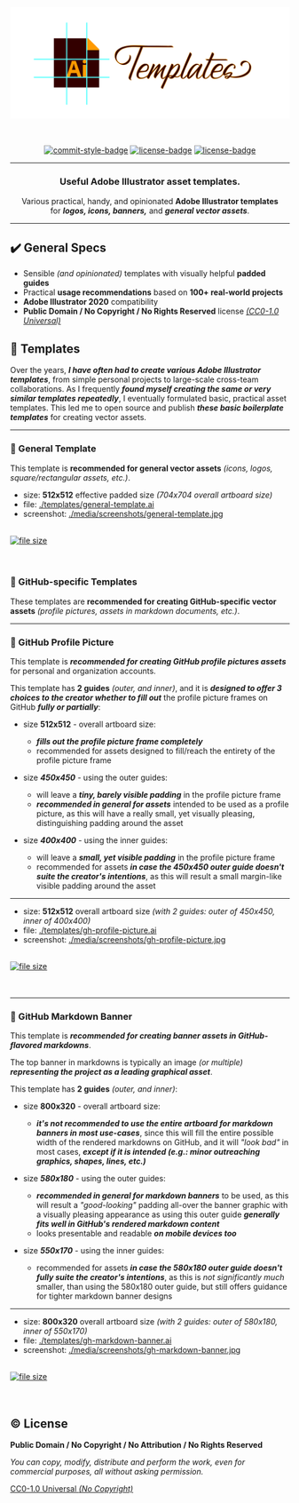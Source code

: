 <!-- Banner -->
<p align="center">  
  <picture>
    <img alt="stylized AI templates banner" src="media/banner.svg" width="800" />
  </picture>  
</p>

<br />

<!-- Badges - 1st row -->
<p align="center">
  <!-- Commit style badge -->
  <a href="https://github.com/semantic-release/semantic-release/blob/master/CONTRIBUTING.md#commit-message-guidelines"><img src="https://img.shields.io/badge/Commits-Conventional_Commits-EF7B4D.svg?logo=git&logoColor=white" alt="commit-style-badge"></a>  
  <!-- License badge -->
  <a href="https://github.com/richrdkng/adobe-illustrator-templates/blob/main/LICENSE"><img src="https://img.shields.io/badge/Public Domain-No Rights Reserved-brightgreen.svg?logo=creativecommons&logoColor=white" alt="license-badge"></a>    
  <!-- License badge -->
  <a href="https://github.com/richrdkng/adobe-illustrator-templates/blob/main/LICENSE"><img src="https://img.shields.io/badge/Creative Commons-CC0--1.0-brightgreen.svg?logo=creativecommons&logoColor=white" alt="license-badge"></a>    
</p>

---

<h3 align="center">
  Useful Adobe Illustrator asset templates.
</h3>

<p align="center">
  Various practical, handy, and opinionated <b>Adobe Illustrator templates</b><br/>
  for <b><i>logos, icons, banners,</i></b> and <b><i>general vector assets</i></b>.
</p>

---

## ✔️ General Specs

- Sensible *(and opinionated)* templates with visually helpful **padded guides**
- Practical **usage recommendations** based on **100+ real-world projects**
- **Adobe Illustrator 2020** compatibility
- **Public Domain / No Copyright / No Rights Reserved** license [*(CC0-1.0 Universal)*](https://creativecommons.org/publicdomain/zero/1.0)

## 📁 Templates

Over the years, ***I have often had to create various Adobe Illustrator 
templates***, from simple personal projects to large-scale cross-team 
collaborations. As I frequently ***found myself creating the same or very 
similar templates repeatedly***, I eventually formulated basic, practical 
asset templates. This led me to open source and publish 
***these basic boilerplate templates*** for creating vector assets.

---

### 🎨 General Template

This template is **recommended for general vector assets** 
*(icons, logos, square/rectangular assets, etc.)*.

- size: **512x512** effective padded size *(704x704 overall artboard size)*
- file: [./templates/general-template.ai](https://github.com/richrdkng/adobe-illustrator-templates/blob/main/templates/general-template.ai)
- screenshot: [./media/screenshots/general-template.jpg](https://raw.githubusercontent.com/richrdkng/adobe-illustrator-templates/main/media/screenshots/general-template.jpg)

</br>

<a href="https://raw.githubusercontent.com/richrdkng/adobe-illustrator-templates/main/templates/general-template.ai">
  <img alt="file size" src="https://img.shields.io/github/size/richrdkng/adobe-illustrator-templates/templates%2Fgeneral-template.ai?style=for-the-badge&color=29AB87&logo=dpd&logoColor=white&label=Download%20Template" />
</a> 

</br>
</br>
</br>

### 📁 GitHub-specific Templates

These templates are **recommended for creating GitHub-specific vector assets** 
*(profile pictures, assets in markdown documents, etc.)*.

---

### 🎨 GitHub Profile Picture

This template is ***recommended for creating GitHub profile pictures assets***
for personal and organization accounts.

This template has **2 guides** *(outer, and inner)*, and it is
***designed to offer 3 choices to the creator whether to fill out*** the 
profile picture frames on GitHub ***fully or partially***:

- size **512x512** - overall artboard size:
  - ***fills out the profile picture frame completely***
  - recommended for assets designed to fill/reach the entirety
    of the profile picture frame

- size ***450x450*** - using the outer guides:
  - will leave a ***tiny, barely visible padding*** in the profile picture frame
  - ***recommended in general for assets*** intended to be used as a 
    profile picture, as this will have a really small,
    yet visually pleasing, distinguishing padding around the asset

- size ***400x400*** - using the inner guides:
  - will leave a ***small, yet visible padding*** in the profile picture frame
  - recommended for assets ***in case the 450x450 outer guide doesn't suite the
    creator's intentions***, as this will result a small margin-like visible
    padding around the asset

---

- size: **512x512** overall artboard size *(with 2 guides: outer of 450x450, inner of 400x400)*
- file: [./templates/gh-profile-picture.ai](https://github.com/richrdkng/adobe-illustrator-templates/blob/main/templates/gh-profile-picture.ai)
- screenshot: [./media/screenshots/gh-profile-picture.jpg](https://raw.githubusercontent.com/richrdkng/adobe-illustrator-templates/main/media/screenshots/gh-profile-picture.jpg)

</br>

<a href="https://raw.githubusercontent.com/richrdkng/adobe-illustrator-templates/main/templates/gh-profile-picture.ai">
  <img alt="file size" src="https://img.shields.io/github/size/richrdkng/adobe-illustrator-templates/templates%2Fgh-profile-picture.ai?style=for-the-badge&color=29AB87&logo=dpd&logoColor=white&label=Download%20Template" />
</a> 

</br>
</br>
</br>

---

### 🎨 GitHub Markdown Banner

This template is ***recommended for creating banner assets in GitHub-flavored markdowns***.

The top banner in markdowns is typically an image *(or multiple)* ***representing
the project as a leading graphical asset***.

This template has **2 guides** *(outer, and inner)*:

- size **800x320** - overall artboard size:
  - ***it's not recommended to use the entire artboard for markdown banners
    in most use-cases***, since this will fill the entire possible width of the
    rendered markdowns on GitHub, and it will *"look bad"* in most cases, 
    ***except if it is intended (e.g.: minor outreaching graphics, shapes, lines, etc.)***

- size ***580x180*** - using the outer guides:
  - ***recommended in general for markdown banners*** to be used, as this will
    result a *"good-looking"* padding all-over the banner graphic with a 
    visually pleasing appearance as using this outer guide
    ***generally fits well in GitHub's rendered markdown content***
  - looks presentable and readable ***on mobile devices too***

- size ***550x170*** - using the inner guides:  
  - recommended for assets ***in case the 580x180 outer guide doesn't fully
    suite the creator's intentions***, as this is *not significantly much* 
    smaller, than using the 580x180 outer guide, but still offers guidance
    for tighter markdown banner designs

---

- size: **800x320** overall artboard size *(with 2 guides: outer of 580x180, inner of 550x170)*
- file: [./templates/gh-markdown-banner.ai](https://github.com/richrdkng/adobe-illustrator-templates/blob/main/templates/gh-markdown-banner.ai)
- screenshot: [./media/screenshots/gh-markdown-banner.jpg](https://raw.githubusercontent.com/richrdkng/adobe-illustrator-templates/main/media/screenshots/gh-markdown-banner.jpg)

</br>

<a href="https://raw.githubusercontent.com/richrdkng/adobe-illustrator-templates/main/templates/gh-markdown-banner.ai">
  <img alt="file size" src="https://img.shields.io/github/size/richrdkng/adobe-illustrator-templates/templates%2Fgh-markdown-banner.ai?style=for-the-badge&color=29AB87&logo=dpd&logoColor=white&label=Download%20Template" />
</a> 

</br>
</br>
</br>

## ©️ License

**Public Domain / No Copyright / No Attribution / No Rights Reserved**

*You can copy, modify, distribute and perform the work, 
even for commercial purposes, all without asking permission.*

[CC0-1.0 Universal *(No Copyright)*][url-license]

<!--- References =============================================================================== -->

<!--- URLs -->
[url-website]: https://www.richrdkng.com
[url-license]: https://github.com/richrdkng/adobe-illustrator-templates/blob/main/LICENSE
